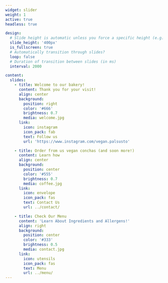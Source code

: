 ```yaml
---
widget: slider
weight: 1
active: true
headless: true

design:
  # Slide height is automatic unless you force a specific height (e.g. '400px')
  slide_height: '400px'
  is_fullscreen: true
  # Automatically transition through slides?
  loop: false
  # Duration of transition between slides (in ms)
  interval: 2000

content:
  slides:
    - title: Welcome to our bakery! 
      content: Thank you for your visit! 
      align: center
      background:
        position: right
        color: '#666'
        brightness: 0.7
        media: welcome.jpg
      link:
        icon: instagram
        icon_pack: fab
        text: Follow us
        url: 'https://www.instagram.com/vegan.palsusto'

    - title: Order from us vegan conchas (and soon more!)
      content: Learn how 
      align: center
      background:
        position: center
        color: '#555'
        brightness: 0.7
        media: coffee.jpg
      link:
        icon: envelope
        icon_pack: fas
        text: Contact Us
        url: ../contact/

    - title: Check Our Menu
      content: 'Learn About Ingredients and Allergens!'
      align: right
      background:
        position: center
        color: '#333'
        brightness: 0.5
        media: contact.jpg
      link:
        icon: utensils
        icon_pack: fas
        text: Menu 
        url: ../menu/
---
```


